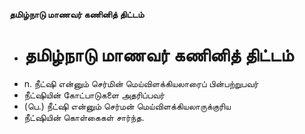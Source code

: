 **தமிழ்நாடு மாணவர் கணினித் திட்டம்**
- # தமிழ்நாடு மாணவர் கணினித் திட்டம்
- n. நீட்ஷி என்னும் செர்மின் மெய்விளக்கியலாரைப் பின்பற்றுபவர்
- நீட்ஷியின் கோட்பாடுகளை அதரிப்பவர்
- (பெ.) நீட்ஷி என்னும் செர்மன் மெய்விளக்கியலாருக்குரிய
- நீட்ஷியின் கொள்கைகள் சார்ந்த.

